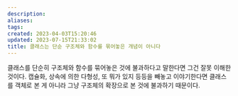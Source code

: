 ```yaml
---
description:
aliases: 
tags: 
created: 2023-04-03T15:20:46
updated: 2023-07-15T21:33:02
title: 클래스는 단순 구조체와 함수를 묶어놓은 개념이 아니다
---
```

클래스를 단순히 구조체와 함수를 묶어놓은 것에 불과하다고 말한다면 그건 잘못 이해한 것이다. 캡슐화, 상속에 의한 다형성, 또 뭐가 있지 등등을 빼놓고 이야기한다면 클래스를 객체로 본 게 아니라 그냥 구조체의 확장으로 본 것에 불과하기 때문이다.
